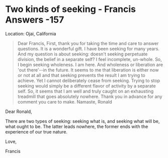 # Two kinds of seeking - Francis Answers -157

Location: Ojai, California


>Dear Francis, First, thank you for taking the time and care to answer questions. It is a wonderful gift. I have been seeking for many years. And my question is about seeking: doesn't seeking perpetuate division, the belief in a separate self? I feel incomplete, un-whole. So, I begin seeking wholeness. I am here. And wholeness or liberation are 'out there'--in the future. It seems to me that liberation is either now or not at all and that seeking prevents the result I am trying to achieve. Yet I cannot deliberately cease from seeking. Trying to stop seeking would simply be a different flavor of activity by a separate self. So, it seems that I am well and truly caught on an exhausting treadmill that goes absolutely nowhere. Thank you in advance for any comment you care to make. Namaste, Ronald

Dear Ronald,

There are two types of seeking: seeking what is, and seeking what will be, what ought to be. The latter leads nowhere, the former ends with the experience of our true nature.

Love,

Francis

